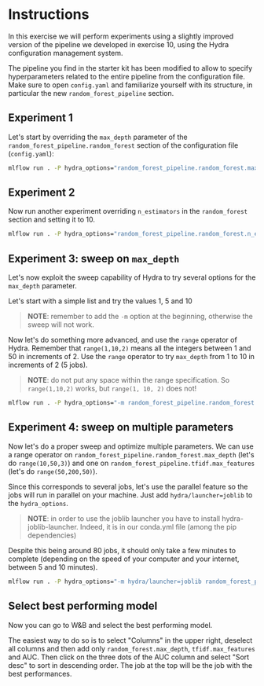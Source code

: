# Instructions

In this exercise we will perform experiments using a slightly improved version of the pipeline we
developed in exercise 10, using the Hydra configuration management system.

The pipeline you find in the starter kit has been modified to allow to specify hyperparameters
related to the entire pipeline from the configuration file. Make sure to open `config.yaml`
and familiarize yourself with its structure, in particular the new `random_forest_pipeline`
section.

## Experiment 1

Let's start by overriding the `max_depth` parameter of the `random_forest_pipeline.random_forest`
section of the configuration file (`config.yaml`):

```bash
mlflow run . -P hydra_options="random_forest_pipeline.random_forest.max_depth=5"
```

## Experiment 2

Now run another experiment overriding `n_estimators` in the `random_forest` section and setting
it to 10.

```bash
mlflow run . -P hydra_options="random_forest_pipeline.random_forest.n_estimators=10"
```

## Experiment 3: sweep on `max_depth`

Let's now exploit the sweep capability of Hydra to try several options for the `max_depth`
parameter.

Let's start with a simple list and try the values 1, 5 and 10

> **NOTE**: remember to add the `-m` option at the beginning, otherwise the sweep will not
> work.

Now let's do something more advanced, and use the `range` operator of Hydra. Remember that
`range(1,10,2)` means all the integers between 1 and 50 in increments of 2. Use the
`range` operator to try `max_depth` from 1 to 10 in increments of 2 (5 jobs).

> **NOTE**: do not put any space within the range specification. So `range(1,10,2)` works, but
> `range(1, 10, 2)` does not!

```bash
mlflow run . -P hydra_options="-m random_forest_pipeline.random_forest.max_depth=1,5,10"
```

## Experiment 4: sweep on multiple parameters

Now let's do a proper sweep and optimize multiple parameters. We can use a range operator on
`random_forest_pipeline.random_forest.max_depth` (let's do `range(10,50,3)`) and one on
`random_forest_pipeline.tfidf.max_features` (let's do `range(50,200,50)`).

Since this corresponds to several jobs, let's use the parallel feature so the jobs will run
in parallel on your machine. Just add `hydra/launcher=joblib` to the `hydra_options`.

> **NOTE**: in order to use the joblib launcher you have to install hydra-joblib-launcher. Indeed, it is
> in our conda.yml file (among the pip dependencies)

Despite this being around 80 jobs, it should only take a few minutes to complete (depending on
the speed of your computer and your internet, between 5 and 10 minutes).

```bash
mlflow run . -P hydra_options="-m hydra/launcher=joblib random_forest_pipeline.random_forest.max_depth=range(10,50,3) random_forest_pipeline.tfidf.max_features=range(50,200,50)"
```

## Select best performing model

Now you can go to W&B and select the best performing model.

The easiest way to do so is to select "Columns" in the upper right, deselect all columns and then
add only `random_forest.max_depth`, `tfidf.max_features` and AUC. Then click on the three
dots of the AUC column and select "Sort desc" to sort in descending order. The job at the top
will be the job with the best performances.
